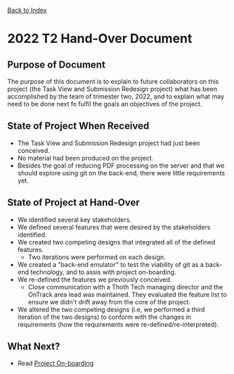 [Back to Index](Index.md)

# 2022 T2 Hand-Over Document
## Purpose of Document
The purpose of this document is to explain to future collaborators on this project (the Task View and Submission Redesign project) what has been accomplished by the team of trimester two, 2022, and to explain what may need to be done next fo fulfil the goals an objectives of the project.

## State of Project When Received
- The Task View and Submission Redesign project had just been conceived.
- No material had been produced on the project.
- Besides the goal of reducing PDF processing on the server and that we should explore using git on the back-end, there were little requirements yet.

## State of Project at Hand-Over
- We identified several key stakeholders.
- We defined several features that were desired by the stakeholders identified.
- We created two competing designs that integrated all of the defined features.
    - Two iterations were performed on each design.
- We created a "back-end emulator" to test the viability of git as a back-end technology, and to assis with project on-boarding.
- We re-defined the features we previously conceived.
    - Close communication with a Thoth Tech managing director and the OnTrack area lead was maintained. They evaluated the feature list to ensure we didn't drift away from the core of the project.
- We altered the two competing designs (i.e, we performed a third iteration of the two designs) to conform with the changes in requirements (how the requirements were re-defined/re-interpreted).

## What Next?
- Read [Project On-boarding](Project-On-Boarding.md)
